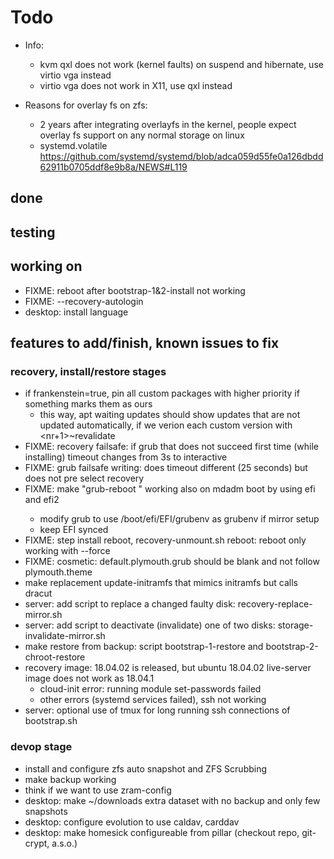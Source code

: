 # Todo

+ Info:
    + kvm qxl does not work (kernel faults) on suspend and hibernate, use virtio vga instead
    + virtio vga does not work in X11, use qxl instead

+ Reasons for overlay fs on zfs:
    + 2 years after integrating overlayfs in the kernel, people expect overlay fs support on any normal storage on linux
    + systemd.volatile https://github.com/systemd/systemd/blob/adca059d55fe0a126dbdd62911b0705ddf8e9b8a/NEWS#L119

## done

## testing

## working on
+ FIXME: reboot after bootstrap-1&2-install not working
+ FIXME: --recovery-autologin
+ desktop: install language

## features to add/finish, known issues to fix

### recovery, install/restore stages
+ if frankenstein=true, pin all custom packages with higher priority if something marks them as ours
    + this way, apt waiting updates should show updates that are not updated automatically,
    if we verion each custom version with <nr+1>~revalidate
+ FIXME: recovery failsafe: if grub that does not succeed first time (while installing) timeout changes from 3s to interactive
+ FIXME: grub failsafe writing: does timeout different (25 seconds) but does not pre select recovery
+ FIXME: make "grub-reboot <entry>" working also on mdadm boot by using efi and efi2
    + modify grub to use /boot/efi/EFI/grubenv as grubenv if mirror setup
    + keep EFI synced
+ FIXME: step install reboot, recovery-unmount.sh reboot: reboot only working with --force
+ FIXME: cosmetic: default.plymouth.grub should be blank and not follow plymouth.theme
+ make replacement update-initramfs that mimics initramfs but calls dracut
+ server: add script to replace a changed faulty disk: recovery-replace-mirror.sh
+ server: add script to deactivate (invalidate) one of two disks: storage-invalidate-mirror.sh
+ make restore from backup: script bootstrap-1-restore and bootstrap-2-chroot-restore
+ recovery image: 18.04.02 is released, but ubuntu 18.04.02 live-server image does not work as 18.04.1
    + cloud-init error: running module set-passwords failed
    + other errors (systemd services failed), ssh not working
+ server: optional use of tmux for long running ssh connections of bootstrap.sh

### devop stage
+ install and configure zfs auto snapshot and ZFS Scrubbing
+ make backup working
+ think if we want to use zram-config
+ desktop: make ~/downloads extra dataset with no backup and only few snapshots
+ desktop: configure evolution to use caldav, carddav
+ desktop: make homesick configureable from pillar (checkout repo, git-crypt, a.s.o.)
